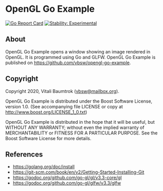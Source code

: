 # OpenGL Go Example

[![Go Report Card](https://goreportcard.com/badge/github.com/vbsw/opengl-go-example)](https://goreportcard.com/report/github.com/vbsw/opengl-go-example) [![Stability: Experimental](https://masterminds.github.io/stability/experimental.svg)](https://masterminds.github.io/stability/experimental.html)

## About
OpenGL Go Example opens a window showing an image rendered in OpenGL. It is programmed using Go and GLFW. OpenGL Go Example is published on <https://github.com/vbsw/opengl-go-example>.

## Copyright
Copyright 2020, Vitali Baumtrok (vbsw@mailbox.org).

OpenGL Go Example is distributed under the Boost Software License, version 1.0. (See accompanying file LICENSE or copy at http://www.boost.org/LICENSE_1_0.txt)

OpenGL Go Example is distributed in the hope that it will be useful, but WITHOUT ANY WARRANTY; without even the implied warranty of MERCHANTABILITY or FITNESS FOR A PARTICULAR PURPOSE. See the Boost Software License for more details.

## References
- https://golang.org/doc/install
- https://git-scm.com/book/en/v2/Getting-Started-Installing-Git
- https://godoc.org/github.com/go-gl/gl/v3.3-core/gl
- https://godoc.org/github.com/go-gl/glfw/v3.3/glfw
